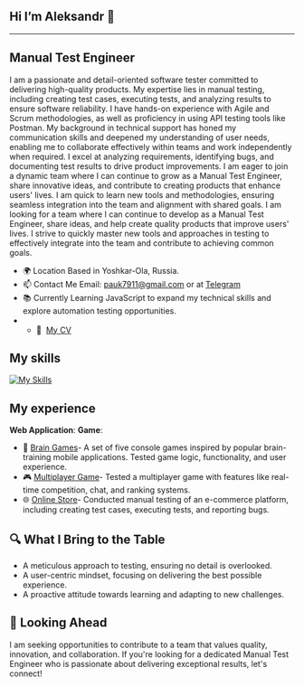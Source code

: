 ## Hi I’m Aleksandr 👋
----------------
Manual Test Engineer
----------------
I am a passionate and detail-oriented software tester committed to delivering high-quality products. My expertise lies in manual testing, including creating test cases, executing tests, and analyzing results to ensure software reliability. I have hands-on experience with Agile and Scrum methodologies, as well as proficiency in using API testing tools like Postman.
My background in technical support has honed my communication skills and deepened my understanding of user needs, enabling me to collaborate effectively within teams and work independently when required. I excel at analyzing requirements, identifying bugs, and documenting test results to drive product improvements.
I am eager to join a dynamic team where I can continue to grow as a Manual Test Engineer, share innovative ideas, and contribute to creating products that enhance users' lives. I am quick to learn new tools and methodologies, ensuring seamless integration into the team and alignment with shared goals.
I am looking for a team where I can continue to develop as a Manual Test Engineer, share ideas, and help create quality products that improve users' lives. I strive to quickly master new tools and approaches in testing to effectively integrate into the team and contribute to achieving common goals.

* 🌍 Location Based in Yoshkar-Ola, Russia.
* 📫 Contact Me Email: [pauk7911@gmail.com](mailto:pauk7911@gmail.com) or at [Telegram](https://t.me/Aleksandrka123)
* 📚 Currently Learning JavaScript to expand my technical skills and explore automation testing opportunities.
* * 📄  [My CV]()

## My skills
[![My Skills](https://skillicons.dev/icons?i=js,html,css,sass,git,npm,linux&perline=8)](https://skillicons.dev)

## My experience
**Web Application**:
**Game**:
- 🧠 [Brain Games](https://github.com/Aleksandr02031989/Brain-Games)- A set of five console games inspired by popular brain-training mobile applications. Tested game logic, functionality, and user experience.
- 🎮 [Multiplayer Game](https://github.com/Aleksandr02031989/qa-engineer-project-85)- Tested a multiplayer game with features like real-time competition, chat, and ranking systems.
- 🌐 [Online Store](https://github.com/Aleksandr02031989/Testing-an-online-store)- Conducted manual testing of an e-commerce platform, including creating test cases, executing tests, and reporting bugs.
## 🔍 What I Bring to the Table
- A meticulous approach to testing, ensuring no detail is overlooked.
- A user-centric mindset, focusing on delivering the best possible experience.
- A proactive attitude towards learning and adapting to new challenges.
## 🚀 Looking Ahead
I am seeking opportunities to contribute to a team that values quality, innovation, and collaboration. If you're looking for a dedicated Manual Test Engineer who is passionate about delivering exceptional results, let's connect!

